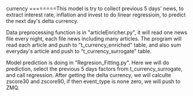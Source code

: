currency
========This model is try to collect previous 5 days' news, to extract interest rate, inflation and invest to do linear regressioin,
to predict the next day's delta currency. 

Data preprocessing function is in "articleEnricher.py", it will read one news file every night, each file news including
many articles. The program will read each article and push to "t_currency_enriched" table, and also sum everyday's article 
and push to "t_currency_surrogate" table.

Model prediction is doing in "Regresion_Fitting.py". Here we will do prediction, select the previous 5 days factors from 
t_currency_surrogate, and call regression. After getting the delta currency, we will calculte zscore30 and zscore90, if then
event_type is none zero, we will push to ZMQ.